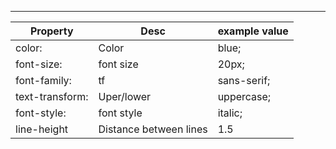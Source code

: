 ***
| Property        | Desc                   | example value |
| --------------- | ---------------------- | ------------- |
| color:          | Color                  | blue;         |
| font-size:      | font size              | 20px;         |
| font-family:    | tf                     | sans-serif;   |
| text-transform: | Uper/lower             | uppercase;    |
| font-style:     | font style             | italic;       |
| line-height     | Distance between lines | 1.5              |
